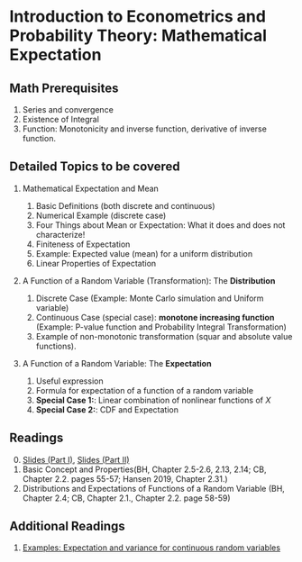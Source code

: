 # Introduction to Econometrics and Probability Theory: Mathematical Expectation

## Math Prerequisites

1. Series and convergence
2. Existence of Integral
3. Function: Monotonicity and inverse function, derivative of inverse function.

## Detailed Topics to be covered

1. Mathematical Expectation and Mean

    1. Basic Definitions (both discrete and continuous)
    2. Numerical Example (discrete case)
    3. Four Things about Mean or Expectation: What it does and does not characterize!
    4. Finiteness of Expectation
    4. Example: Expected value (mean) for a uniform distribution
    5. Linear Properties of Expectation

2. A Function of a Random Variable (Transformation): The **Distribution**

    1. Discrete Case (Example: Monte Carlo simulation and Uniform variable)
    2. Continuous Case (special case): **monotone increasing function** (Example: P-value function and Probability Integral Transformation)
    3. Example of non-monotonic transformation (squar and absolute value functions).
    
    
2. A Function of a Random Variable: The **Expectation**

    1. Useful expression
    2. Formula for expectation of a function of a random variable
    3. **Special Case 1:**: Linear combination of nonlinear functions of $X$
    4. **Special Case 2:**: CDF and Expectation
    

## Readings

0. [Slides (Part I)](../lectures/topic2_expectation01-definition.pdf), [Slides (Part II)](../lectures/topic2_expectation02-function-transformation.pdf)
1.	Basic Concept and Properties(BH, Chapter 2.5-2.6, 2.13, 2.14; CB, Chapter 2.2. pages 55-57; Hansen 2019, Chapter 2.31.)
2.	Distributions and Expectations of Functions of a Random Variable (BH, Chapter 2.4; CB, Chapter 2.1., Chapter 2.2. page 58-59)

## Additional Readings

1. [Examples: Expectation and variance for continuous
random variables](https://mathcs.clarku.edu/~djoyce/ma217/contexp.pdf) 

